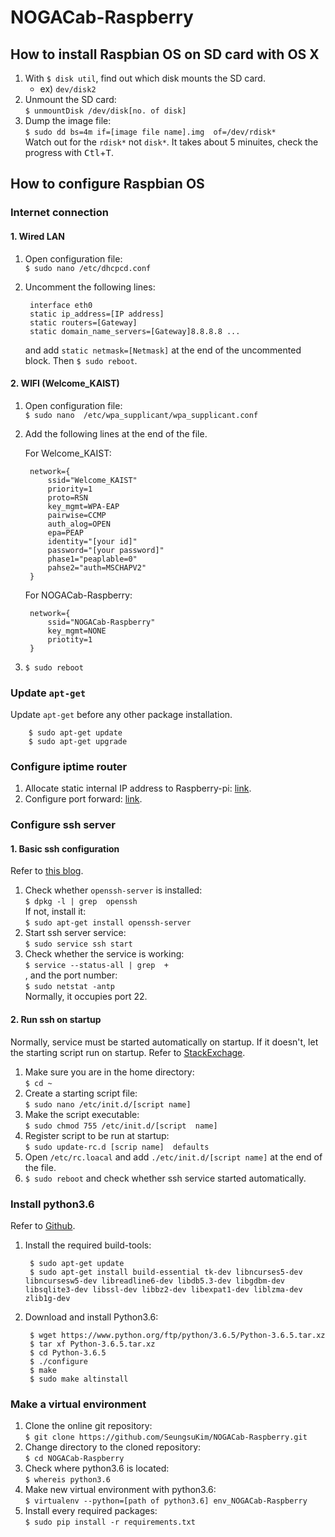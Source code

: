 # NOGACab-Raspberry
## How to install Raspbian OS on SD card with OS X
1. With `$ disk util`, find out which disk mounts the SD card.
    - ex) `dev/disk2`
2. Unmount the SD card: <br> `$ unmountDisk /dev/disk[no. of disk]`
3. Dump the image file: <br> `$ sudo dd bs=4m if=[image file name].img 
of=/dev/rdisk*` <br> Watch out for the `rdisk*` not `disk*`. It takes about 5 
minuites, check the progress with <kbd>Ctl</kbd>+<kbd>T</kbd>.

## How to configure Raspbian OS
### Internet connection

#### 1. Wired LAN
1. Open configuration file: <br> `$ sudo nano /etc/dhcpcd.conf`
2. Uncomment the following lines:

        interface eth0
        static ip_address=[IP address]
        static routers=[Gateway]
        static domain_name_servers=[Gateway]8.8.8.8 ...

    and add `static netmask=[Netmask]` at the end of the uncommented block. Then
 `$ sudo reboot`.
 
#### 2. WIFI (Welcome_KAIST)
1. Open configuration file: <br> `$ sudo nano 
/etc/wpa_supplicant/wpa_supplicant.conf` 
2. Add the following lines at the end of the file.

    For Welcome_KAIST:

        network={
            ssid="Welcome_KAIST"
            priority=1
            proto=RSN
            key_mgmt=WPA-EAP
            pairwise=CCMP
            auth_alog=OPEN
            epa=PEAP
            identity="[your id]"
            password="[your password]"
            phase1="peaplable=0"
            pahse2="auth=MSCHAPV2"
        }
        
    For NOGACab-Raspberry:
        
        network={
            ssid="NOGACab-Raspberry"
            key_mgmt=NONE
            priotity=1
        }
3. `$ sudo reboot`

### Update `apt-get`
Update `apt-get` before any other package installation.

        $ sudo apt-get update
        $ sudo apt-get upgrade

### Configure iptime router
1. Allocate static internal IP address to Raspberry-pi: [link](http://studyforus.tistory.com/41).
2. Configure port forward: [link](http://studyforus.tistory.com/35).



### Configure ssh server
#### 1. Basic ssh configuration
Refer to [this blog](https://jimnong.tistory.com/713).
1. Check whether `openssh-server` is installed:<br> `$ dpkg -l | grep 
openssh`<br>
 If not, install it: <br>`$ sudo apt-get install openssh-server`
2. Start ssh server service: <br>`$ sudo service ssh start`
3. Check whether the service is working: <br> `$ service --status-all | grep 
+`<br>, and the port number: <br>`$ sudo netstat -antp`<br> Normally, it 
occupies 
port 22.
#### 2. Run ssh on startup
Normally, service must be started automatically on startup. If it doesn't, 
let the starting script run on startup. Refer to [StackExchage](https://raspberrypi.stackexchange.com/questions/8734/execute-script-on-start-up).
1. Make sure you are in the home directory: <br>`$ cd ~`
2. Create a starting script file: <br> `$ sudo nano /etc/init.d/[script name]`
3. Make the script executable: <br>`$ sudo chmod 755 /etc/init.d/[script 
name]`
4. Register script to be run at startup: <br> `$ sudo update-rc.d [scrip name] 
defaults`
5. Open `/etc/rc.loacal` and add `./etc/init.d/[script name]` at the end of 
the file.
6. `$ sudo reboot` and check whether ssh service started automatically.

### Install python3.6
Refer to [Github](https://gist.github.com/dschep/24aa61672a2092246eaca2824400d37f).
1. Install the required build-tools:

        $ sudo apt-get update
        $ sudo apt-get install build-essential tk-dev libncurses5-dev libncursesw5-dev libreadline6-dev libdb5.3-dev libgdbm-dev libsqlite3-dev libssl-dev libbz2-dev libexpat1-dev liblzma-dev zlib1g-dev
2. Download and install Python3.6:

        $ wget https://www.python.org/ftp/python/3.6.5/Python-3.6.5.tar.xz
        $ tar xf Python-3.6.5.tar.xz
        $ cd Python-3.6.5
        $ ./configure
        $ make
        $ sudo make altinstall
        
### Make a virtual environment
1. Clone the online git repository: <br>
`$ git clone https://github.com/SeungsuKim/NOGACab-Raspberry.git`
2. Change directory to the cloned repository: <br>
`$ cd NOGACab-Raspberry`
3. Check where python3.6 is located: <br>
`$ whereis python3.6`
4. Make new virtual environment with python3.6: <br>
`$ virtualenv --python=[path of python3.6] env_NOGACab-Raspberry`
5. Install every required packages: <br>
`$ sudo pip install -r requirements.txt`
